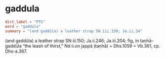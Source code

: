 # gaddula

``` toml
dict_label = "PTS"
word = "gaddula"
summary = "(and gaddūla) a leather strap SN.iii.150; Ja.ii.24"
```

(and gaddūla) a leather strap SN.iii.150; Ja.ii.246; Ja.iii.204; fig, in taṇhā\-gaddūla “the leash of thirst,” Nd ii.on jappā (taṇhā) = Dhs.1059 = Vb.361, cp. Dhs\-a.367.

